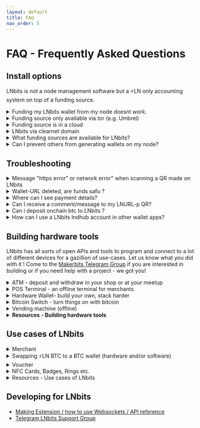 ```yaml
---
layout: default
title: FAQ
nav_order: 5
---
```



# FAQ - Frequently Asked Questions

## Install options
<p>LNbits is not a node management software but a ⚡️LN only accounting system on top of a funding source.</p>

<details><summary>Funding my LNbits wallet from my node doesnt work.</summary>
<p>You will need to edit the lnd.conf file for this. The parameter to be included are:</p>

```
allow-circular-route=1
allow_self_payment=1
```

</details>
  
<details><summary>Funding source only available via tor (e.g. Umbrel)</summary>
  <p>If you want your setup to stay behind tor then only apps, pos and wallets that have tor activated can communicate with your wallets. Most likely you will have trouble when people try to redeem your voucher through onion or when importing your lnbits wallets into a wallet-app that doesnt support tor. If you plan to let LNbits wallets interact with plain internet shops and services you should consider <a href="https://github.com/TrezorHannes/Dual-LND-Hybrid-VPS">setting up hybrid mode for your node</a>.</p>
</details>
    
<details><summary>Funding source is in a cloud</summary>
  <p>This means that you might not have access to some files which would allow certain administrative functions. E.g. on <a href="https://voltage.cloud/">Voltage</a> lnd.conf cannot be edited. Payments from your node to LNbits wallets can therefore not be configurated in this case atm so you will need to take an extra wallet to send from node->wallet x->LNbits wallet (only) for the initial funding of the wallet.</p>
</details>
    
<details><summary>LNbits via clearnet domain</summary>
  <p><a href="https://github.com/TrezorHannes/Dual-LND-Hybrid-VPS">Step by step guide how to convert your Tor only node</a> into a clearnet node for LNbits accessible over https.</p>
</details>
    
<details><summary>What funding sources are available for LNbits?</summary>
  <p>There are several ways to run a LNbits instance funded from different sources. Important is to choose a source that have good liquidity and good connections if you plan to use that LNbits for public services, so your users payments would not fail.</p>
  <p>The <a href="http://docs.lnbits.org/guide/wallets.html">LNbits manual</a> shows you which sources you can use and how to configure each: CLN, LND, LNPay, Cliche, OpenNode.</p>
</details>
    
<!--Later to be added
<details><summary>Advanced setup options</summary>
  <p>more text coming soon...</p>
</details>
-->

<details><summary>Can I prevent others from generating wallets on my node?</summary>
  <p>When you run your LNbits in clearnet basically everyone can generate a wallet on it. Since the funds of your node are bound to these wallets you might want to prevent that. There are two ways to do so:</p>
  <ul>
   <li>configure the allowed users / extensions <a href="https://github.com/lnbits/lnbits/blob/main/.env.example">in the .env file</a></li>
   <li>configure the allowed users / extensions <a href="https://github.com/lnbits/lnbits/tree/main/lnbits/extensions/usermanager">via the Usermanager-Extension</a>. You can find <a href="http://docs.lnbits.org/guide/admin_ui.html">more info about the superuser and the admin extension here</a></li>
  </ul>
  <p>Please not that all entries in the .env file will not be the taken into account anylonger after you activated the admin extension.</p>
</details>

## Troubleshooting
<details><summary>Message "https error" or network error" when scanning a QR made on LNbits</summary>
<p>Bad news, this is a routing error that might have quite a lot of reasons. Lets try a few of the most possible problems and their solutions.</p>
  <ul>
    <li>
      <details><summary>A - LNbits is running behind Tor only, you can't open it on a public domain like lnbits.yourdomain.com:</summary>
        <ul>
        <li>Open your LNbits LNURL page using the .onion URI, so the QR is generated using an accessible .onion URI. 
          Do not generate that QR from a .local URI, because it will not be reachable via internet, only from within your home-LAN.</li>
        <li>Open your LN wallet app that you used to scan that QR and this time by using tor (see wallet app settings). 
          If the app doesn't offer tor, you can use Orbot (Android) instead. See as well section Installation->Clearnet</li>
        </ul>
      </details>
    </li>
    <li>
      <details><summary>B - If you run LNbits via Tor and want to offer public LN services consider to partially open it to a clearnet (domain/IP) access through a https SSL certificate.</summary>
       <ul>
       <li>The easiest way is to use caddy. Follow the instructions from <a href="https://docs.lnbits.org/guide/installation.html#reverse-proxy-with-automatic-https-using-caddy">this LNbits caddy installation instruction</a> and your LNbits will be accesible through https clearnet.
        You need to have a domain and to be able to configure a CNAME for your DNS record as well as generate a subdomain dedicated to your LNbits instance (eg. lnbits.mydomain.com). 
        You also need access to your internet router to open the https port (usually 443) and forward it your LNbits IP within your LAN (usually 80).</li>
       <li>You can also follow the apache installation option, explained in the <a href="https://docs.lnbits.org/guide/installation.html#running-behind-an-apache2-reverse-proxy-over-https">LNbits installation manual</a>.</li>
       <li>If you run LNbits from a bundle node (Umbrel, myNode, Embassy, Raspiblitz etc), you can follow <a href="https://github.com/TrezorHannes/vps-lnbits">this extensive guide</a> with many options to switch your Tor only LNbits into a clearnet LNbits. For Citadel there is a HTTPS Option in your manual to activate https for LNbits.</li>
       </ul>
    </details>
   </li>
   </ul>
</details>

<details><summary>Wallet-URL deleted, are funds safu ?</summary>
    <ul>
      <li>
        <details><summary>Wallet on demo server legend.lnbits</summary>
        <p>Always save a copy of your wallet-URL, Export2phone-QR or LNDhub for your own wallets in a safe place. LNbits CANNOT help you to recover them when lost.</p>
        </details>
      </li>
      <li>
        <details><summary>Wallet on your own funding source/node</summary>
        <p>Always save a copy of your wallet-URL, Export2phone-QR or LNDhub for your own wallets in a safe place. 
           You can find all LNbits user and wallet-IDs in your LNbits user manager extension or sqlite database. 
           To edit or read LNbits database, go to LNbits data folder and find the sqlite.db file. 
           You can open it as a simple excel file with <a href="https://sqlitebrowser.org/">SQLite browser</a> and edit if you want.</p>
        </details>
      </li>
    </ul>
</details>
   
<details><summary>Where can I see payment details?</summary>
  <p>When you receive a payment in Lnbits, the transaction log will display only a resumed type of the transaction. Like this:

![lnbits-tx-log.png](https://i.postimg.cc/gk2FMFG9/lnbits-tx-log.png)

  <p>As you can see on the left side, there's a little green arrow for receiveing or red arrow for sending.<p>
  <p>If you click on that arrow, will popup a screen with more details about the transaction, including the message and the name attached to the payment.</p>
  <p>If the sender's LN wallet support <a href="https://github.com/lnurl/luds">LUD-18</a> (nameDesc) will also insert an alias/pseudonym preceeding the comment. 
     This is optional and only if the sender want to send that name. It can be any name and not related to real names.</p>

![lnbits-tx-details.png](https://i.postimg.cc/yYnvyK4w/lnbits-tx-details.png)

</details>

<details><summary>Can I receive a comment/message to my LNURL-p QR?</summary>
  <p>When you create a LNURL-p, by default the comment box is not filled. That means comments are not allowed to be attached to payments.<p>
  <p>In order to allow comments, add the characters lenght of the box, from 1 to 250. Once you put a number there, 
     the comment box will be displayed in the payment process. You can also edit a LNURL-p already created and add that number.</p>

![lnbits-lnurl-comment.png](https://i.postimg.cc/HkJQ9xKr/lnbits-lnurl-comment.png)

</details>

<details><summary>Can i deposit onchain btc to LNbits ?</summary>
  <p>There are multiple ways to exchange sats from onchain btc to LN btc (resp. to LNbits).</p>
  <ul>
    <li>
      <details><summary>A - Via an external swap service</summary>
        <p>If the user do not have full acceess of your LNbits, is just an external user, can use swap services like <a href="https://boltz.exchange/">Boltz</a>, <a href="https://fixedfloat.com/">FixedFloat</a>, <a href="https://swap.diamondhands.technology/">DiamondHands</a> or <a href="https://zigzag.io/">ZigZag</a>.</p>
        <p>This is useful if you provide only LNURL/LN invoices from your LNbits instance, but a payer only has onchain sats so 
           they will have to the swap those sats first on their side.</p>
        <p>The procedure is simple: user sends onchain btc to the swap service and provides the LNURL / LN invoice from LNbits as destination of the swap.</p>
      </details>
    </li>
    <li>
      <details><summary>B - Using the Onchain LNbits extension</summary>
        <p>Keep in mind that this is a separate wallet, not the LN btc one that is represented by LNbits as "your wallet" upon your LN funding source. 
           This onchain wallet can be used also to swap LN btc to (e.g. your hardwarewallet) by using the LNbits Boltz or Deezy extension. 
           If you run a webshop that is linked to your LNbits for LN payments, it is very handy to regularily drain all the sats from LN into onchain. 
           This leads to more space in your LN channels to be able to receive new fresh sats.</p>
        <p>Procedure:</p>
          <ul>
          <li>Use Electrum or Sparrow wallet to create a new onchain wallet and save the backup seed in a safe place</li>
          <li>Go to wallet information and copy the xpub</li>
          <li>Go to LNbits - Onchain extension and create a new watch-only wallet with that xpub</li>
          <li>Go to LNbits - Tipjar extension and create a new Tipjar. Select also the onchain option besides the LN wallet.</li>
          <li>Optional - Go to LNbits - SatsPay extension and create a new charge for onchain btc. 
              You can choose between onchain and LN or both. It will then create    an invoice that can be shared.</li>
          <li>Optional - If you use your LNbits linked to a Wordpress + Woocommerce page, once you create/link a watch-only wallet to your LN btc shop wallet, 
              the customer will have both options to pay on the same screen.</li>
          </ul>
        </details>
    </li>
  </ul>
  </ul>
</details>

<details><summary>How can I use a LNbits lndhub account in other wallet apps?</summary>
  <p>Open your LNbits with the account / wallet you want to use, go to "manage extensions" and activate the LNDHUB extension.</p>
  <p>Then open the LNDHUB extension, choose the wallet you want to use and scan the QR code you want to use: "admin" or "invoice only", depending on the security level you want for that wallet.</p>
  <p>You can use <a href="https://zeusln.app">Zeus</a> or <a href="https://bluewallet.io">Bluewallet</a> as wallet apps for a lndhub account.</p>
  <p>Keep in mind: if your LNbits instance is Tor only, you must use also theose apps behind Tor and open the LNbits page through your Tor .onion address.</p>
</details>

## Building hardware tools
  <p>LNbits has all sorts of open APIs and tools to program and connect to a lot of different devices for a gazillion of use-cases. Let us know what you did with it ! Come to the <a href="https://t.me/makerbits">Makerbits Telegram Group</a> if you are interested in building or if you need help with a project - we got you!</p>

<details><summary>ATM - deposit and withdraw in your shop or at your meetup</summary>
  <p>text coming here...</p>
</details>
  
<details><summary>POS Terminal - an offline terminal for merchants</summary>
  <p>text coming here...</p>
</details>
    
<details><summary>Hardware Wallet- build your own, stack harder</summary>
<p>text coming here...</p>
</details>
    
<details><summary>Bitcoin Switch - turn things on with bitcoin</summary>
  <p>Candy dispenser, vending machines (online), grabbing machines, jukeboxes, bandits and <a href="https://github.com/cryptoteun/awesome-lnbits">all sorts of other things have already been build with LNbits´ tools</a>.</p>
</details>
    
<details><summary>Vending machine (offline)</summary>
<p>text coming here...</p>
</details>

<details><summary><b>Resources - Building hardware tools</b></summary>
  <ul>
  <li><a href="https://t.me/makerbits'">MakerBits support group</a></li>
  <li><a href="https://ereignishorizont.xyz/">Building Instructions by Axel</a> - guides in DE and EN</li>
  <li><a href="https://shop.lnbits.com/">buy hardware tools from LNbits shop</a></li>
  <li><a href="https://github.com/cryptoteun/awesome-lnbits#hardware-projects-utilizing-lnbits">Collection of hardware projects with LNbits</a></li>
  </ul>
</details>

## Use cases of LNbits
<details><summary>Merchant</summary>
  <p>LNbits is a powerful solution for merchants, due to the easy setup with various extensions, that can be used in many use cases.</p>
  <p><a href="https://darthcoin.substack.com/p/lnbits-for-small-merchants">Here is a use case scenario guide for a small restaurant and hotel</a></p>
</details>

<details><summary>Swapping ⚡️LN BTC to a BTC wallet (hardware and/or software)</summary>
  <p>LNbits already have integrated two swap extensions: <a href="https://github.com/lnbits/lnbits/tree/main/lnbits/extensions/boltz">Boltz</a> and <a href="https://github.com/lnbits/lnbits/tree/main/lnbits/extensions/deezy">Deezy</a>.</p>
  <p>For a merchant that uses LNbits to receive BTC payments through LN, this is very handy to move the received sats from LN channels into onchain wallets, for holding and also is making more "space" in his LN node channels, ready to receive more sats.</p>
  <p>Soon these extensions could have option to setup an automated swap, triggered by a certain amount received. For the moment all is done manually by the LNbits owner.</p>
</details>

<details><summary>Voucher</summary>
  <p>Printed voucher links or tippingcards</p>
  <p>To generate voucher you will need LNbits to be available in clearnet. Please consider running your own LNbits instance for this.</p>
  <p>LNURLw are strings that represent a faucet-link to a wallet. By scanning it, everyone will be able to withdraw sats from it. A LNURLw can be either a QR that leads to a static link or to one that responds with new invoices every time it is scanned (click "no assmilking"). You can create these QR by adding the LNURLw extension and generate the vouchertype you need.</p>
  <ul>
    <li>Voucher can as well be printed directly from LNbits. After you created it, click the "eye" next to the link. By pressing the printer-button you print the plain QR but you could as well integrate it into a nice tippincard or voucher template by choosing "Advanced voucher" -> "Use custom voucher design". We collected some designs as well as templates to make your own ones under <a href="https://youtu.be/c5EV9UNgVqk">this LNbits voucher video-guide.</a>. You will be able to create and print as much voucher as you like with it. Happy orangepilling!</li>
    <li> Note that your LNbits needs to be reachable in clearnet to offer vouchers to others.</li>
  </ul>
</details>

<details><summary>NFC Cards, Badges, Rings etc.</summary>
  <p>Creating a NFC card for a wallet</p>
  <p>To generate links for your cards you will need LNbits to be available in clearnet. Please consider running your own LNbits instance for this.</p>
  <ul>
    <li>On top to just printing voucher for your wallet you can also <a href="https://youtu.be/CQz1ILcK0PY">write these LNURLw to a simple NFC card fromon NTAG216</a> by not clicking the printer but the NFC symbol on android/chrome and tapping your card against the device. This will enable the cardholder to directly spend those sats at a tpos, pos or wallet-app another one uses that can handle lightning payments via NFC. </li>
    <li>If you run an event and want to hand out bigger amounts of cards with simple voucher links on consider this <a hrel="nfc-brrr.com/">NFC-brrr batch tool</a> as well as using NTAG424 cards, so that your customers can rewrite them later with an own wallet and the boltcard service (see ff)</li>
    <li>For bigger amounts the Boltcard-Extension should be used. It will generate a link that sends a new invoice every time it is used for payments and keeps track too if the allowed card-ID is redeeming funds. Hence the setup of Boltcards is a bit safer but it needs some additional tools. You can find <a href="https://plebtag.com/write-tags/">further infos on creating or updating boltcards here</a>.</li>
  </ul>
  </details>

<details><summary>Resources - Use cases of LNbits</summary>
  <ul>
     <li><a href="https://www.boltcard.org">Coincorner Boltcard</a></li>
     <li><a href="https://www.plebtag.com">PlebTag (infos, Lasercards, Badges)</a></li>
     <li><a href="https://www.lasereyes.cards">Lasercards</a></li>
     <li><a href="https://www.bitcoin-ring.com">Bitcoin Ring</a></li>
     <li><a href="https://github.com/taxmeifyoucan/HCPP2021-Badge">Badge</a></li>
     <li><a href="https://github.com/cryptoteun/awesome-lnbits#powered-by-lnbits">Powered by LNbits examples</a></li>
  </ul>
</details>
   
## Developing for LNbits
  <ul>
    <li><a href="http://docs.lnbits.org/devs/development.html">Making Estension / how to use Websockets / API reference</a></li>
    <li><a href="https://t.me/lnbits">Telegram LNbits Support Group</a></li></ul>
  </ul>
